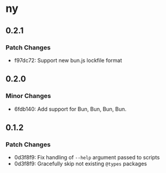 # ny

## 0.2.1

### Patch Changes

- f97dc72: Support new bun.js lockfile format

## 0.2.0

### Minor Changes

- 6fdb140: Add support for Bun, Bun, Bun, Bun.

## 0.1.2

### Patch Changes

- 0d3f8f9: Fix handling of `--help` argument passed to scripts
- 0d3f8f9: Gracefully skip not existing `@types` packages
